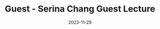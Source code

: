---
type: lecture
date: 2023-11-29
title: Guest - Serina Chang Guest Lecture
tldr: "Serina Chang (Stanford)"
hide_from_announcments: true
---